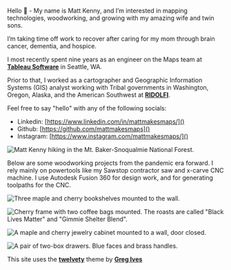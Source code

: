Hello 👋 - My name is Matt Kenny, and I’m interested in mapping technologies, woodworking, and growing with my amazing wife and twin sons.

I’m taking time off work to recover after caring for my mom through brain cancer, dementia, and hospice.

I most recently spent nine years as an engineer on the Maps team at **[Tableau Software](https://www.tableau.com/)** in Seattle, WA.

Prior to that, I worked as a cartographer and Geographic Information Systems (GIS) analyst working with Tribal governments in Washington, Oregon, Alaska, and the American Southwest at **[RIDOLFI](https://www.ridolfi.com/)**.

Feel free to say "hello" with any of the following socials:

- Linkedin: [https://www.linkedin.com/in/mattmakesmaps/]()
- Github: [https://github.com/mattmakesmaps]()
- Instagram: [https://www.instagram.com/mattmakesmaps/]()

<!-- Markdown images will automatically use the responsive picture shortcode -->
![Matt Kenny hiking in the Mt. Baker-Snoqualmie National Forest.](IMG_9238.jpeg)

Below are some woodworking projects from the pandemic era forward. I rely mainly on powertools like my Sawstop contractor saw and x-carve CNC machine. I use Autodesk Fusion 360 for design work, and for generating toolpaths for the CNC.

![Three maple and cherry bookshelves mounted to the wall.](shelves.jpeg)

![Cherry frame with two coffee bags mounted. The roasts are called "Black Lives Matter" and "Gimmie Shelter Blend".](frame_1.jpeg)

![A maple and cherry jewelry cabinet mounted to a wall, door closed.](cabinet_closed.jpeg)

![A pair of two-box drawers. Blue faces and brass handles.](drawers.jpeg)

This site uses the **[twelvety](https://github.com/gregives/twelvety)** theme by **[Greg Ives](https://gregives.co.uk)**

